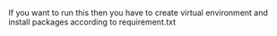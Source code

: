 If you want to run this then you have to create virtual environment 
and install packages according to requirement.txt
